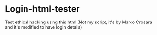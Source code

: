# Login-html-tester
Test ethical hacking using this html (Not my script, it's by Marco Crosara and it's modified to have login details)
